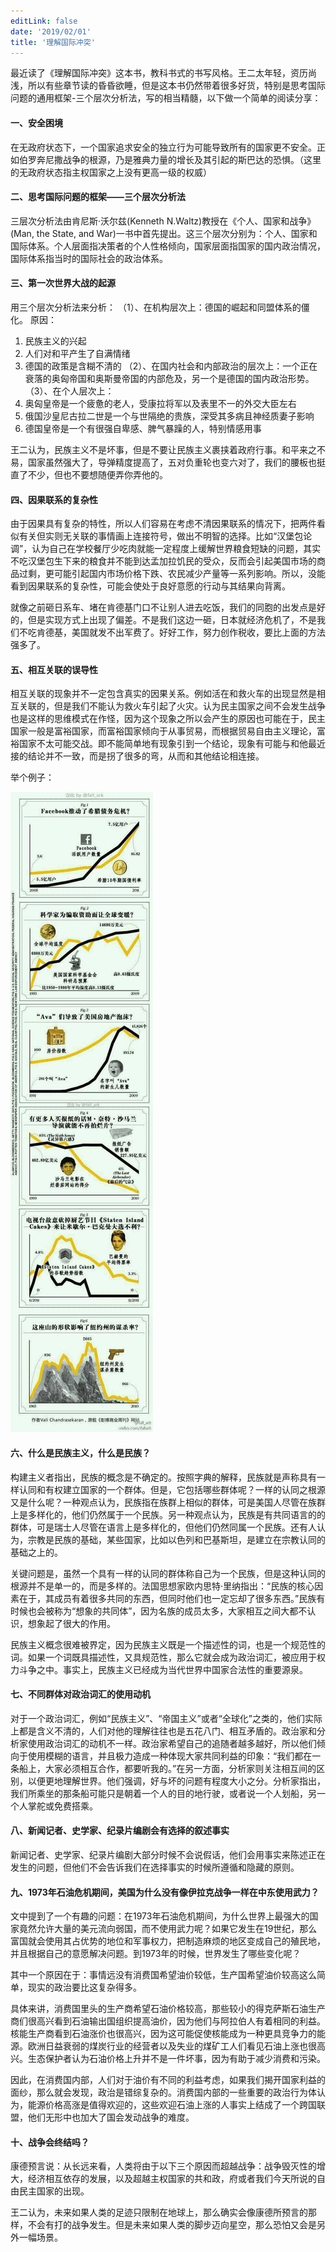 ```yaml
---
editLink: false
date: '2019/02/01'
title: '理解国际冲突'
---
```


<ActicleMeta/>


最近读了《理解国际冲突》这本书，教科书式的书写风格。王二太年轻，资历尚浅，所以有些章节读的昏昏欲睡，但是这本书仍然带着很多好货，特别是思考国际问题的通用框架-三个层次分析法，写的相当精髓，以下做一个简单的阅读分享：

#### 一、安全困境

在无政府状态下，一个国家追求安全的独立行为可能导致所有的国家更不安全。正如伯罗奔尼撒战争的根源，乃是雅典力量的增长及其引起的斯巴达的恐惧。（这里的无政府状态指主权国家之上没有更高一级的权威）

#### 二、思考国际问题的框架——三个层次分析法

三层次分析法由肯尼斯·沃尔兹(Kenneth N.Waltz)教授在《个人、国家和战争》(Man, the State, and War)一书中首先提出。这三个层次分别为：个人、国家和国际体系。个人层面指决策者的个人性格倾向，国家层面指国家的国内政治情况，国际体系指当时的国际社会的政治体系。

#### 三、第一次世界大战的起源

用三个层次分析法来分析：
（1）、在机构层次上：德国的崛起和同盟体系的僵化。
原因：
1.	民族主义的兴起
2.	人们对和平产生了自满情绪
3.	德国的政策是含糊不清的
（2）、在国内社会和内部政治的层次上：一个正在衰落的奥匈帝国和奥斯曼帝国的内部危及，另一个是德国的国内政治形势。
（3）、在个人层次上：
1. 奥匈皇帝是一个疲惫的老人，受康拉将军以及表里不一的外交大臣左右
2. 俄国沙皇尼古拉二世是一个与世隔绝的贵族，深受其多病且神经质妻子影响
3. 德国皇帝是一个有很强自卑感、脾气暴躁的人，特别情感用事

王二认为，民族主义不是坏事，但是不要让民族主义裹挟着政府行事。和平来之不易，国家虽然强大了，导弹精度提高了，五对负重轮也变六对了，我们的腰板也挺直了不少，但也不要想随便弄你弄他的。

#### 四、因果联系的复杂性

由于因果具有复杂的特性，所以人们容易在考虑不清因果联系的情况下，把两件看似有关但实则无关联的事情画上连接符号，做出不明智的选择。比如“汉堡包论调”，认为自己在学校餐厅少吃肉就能一定程度上缓解世界粮食短缺的问题，其实不吃汉堡包生下来的粮食并不能到达孟加拉饥民的受众，反而会引起美国市场的商品过剩，更可能引起国内市场价格下跌、农民减少产量等一系列影响。所以，没能看到因果联系的复杂性，可能会使处于良好意愿的行动与其结果向背离。

就像之前砸日系车、堵在肯德基门口不让别人进去吃饭，我们的同胞的出发点是好的，但是实现方式上出现了偏差。不是我们这边一砸，日本就经济危机了，不是我们不吃肯德基，美国就发不出军费了。好好工作，努力创作税收，要比上面的方法强多了。

#### 五、相互关联的误导性

相互关联的现象并不一定包含真实的因果关系。例如活在和救火车的出现显然是相互关联的，但是我们不能认为救火车引起了火灾。认为民主国家之间不会发生战争也是这样的思维模式在作怪，因为这个现象之所以会产生的原因也可能在于，民主国家一般是富裕国家，而富裕国家倾向于从事贸易，而根据贸易自由主义理论，富裕国家不太可能交战。即不能简单地有现象引到一个结论，现象有可能与和他最近接的结论并不一致，而是拐了很多的弯，从而和其他结论相连接。

举个例子：

![Alt text](https://github.com/WangYuLue/pic_of_blog/blob/master/1712/1.jpg?raw=true)



#### 六、什么是民族主义，什么是民族？

构建主义者指出，民族的概念是不确定的。按照字典的解释，民族就是声称具有一样认同和有权建立国家的一个群体。但是，它包括哪些群体呢？一样的认同之根源又是什么呢？一种观点认为，民族指在族群上相似的群体，可是美国人尽管在族群上是多样化的，他们仍然属于一个民族。另一种观点认为，民族是有共同语言的的群体，可是瑞士人尽管在语言上是多样化的，但他们仍然同属一个民族。还有人认为，宗教是民族的基础，某些国家，比如以色列和巴基斯坦，是建立在宗教认同的基础之上的。

关键问题是，虽然一个具有一样的认同的群体称自己为一个民族，但是这种认同的根源并不是单一的，而是多样的。法国思想家欧内思特·里纳指出：“民族的核心因素在于，其成员有着很多共同的东西，但同时他们也一定忘却了很多东西。”民族有时候也会被称为“想象的共同体”，因为名族的成员太多，大家相互之间大都不认识，想象起了很大的作用。

民族主义概念很难被界定，因为民族主义既是一个描述性的词，也是一个规范性的词。如果一个词既具描述性，又具规范性，那么它就会成为政治词汇，被应用于权力斗争之中。事实上，民族主义已经成为当代世界中国家合法性的重要源泉。

#### 七、不同群体对政治词汇的使用动机

对于一个政治词汇，例如“民族主义”、“帝国主义”或者“全球化”之类的，他们实际上都是含义不清的，人们对他的理解往往也是五花八门、相互矛盾的。政治家和分析家使用政治词汇的动机不一样。政治家希望自己的追随者越多越好，所以他们倾向于使用模糊的语言，并且极力造成一种体现大家共同利益的印象：“我们都在一条船上，大家必须相互合作，都要听我的。”在另一方面，分析家则关注相互间的区别，以便更地理解世界。他们强调，好与坏的问题有程度大小之分。分析家指出，我们所乘坐的那条船可能只是朝着一个人的目的地行驶，或者说一个人划船，另一个人掌舵或免费搭乘。

#### 八、新闻记者、史学家、纪录片编剧会有选择的叙述事实

新闻记者、史学家、纪录片编剧大部分时候不会说假话，他们会用事实来陈述正在发生的问题，但他们不会告诉我们在选择事实的时候所遵循和隐藏的原则。

#### 九、1973年石油危机期间，美国为什么没有像伊拉克战争一样在中东使用武力？

文中提到了一个有趣的问题：在1973年石油危机期间，为什么世界上最强大的国家竟然允许大量的美元流向弱国，而不使用武力呢？如果它发生在19世纪，那么富国就会使用其占优势的地位和军事权力，把制造麻烦的地区变成自己的殖民地，并且根据自己的意愿解决问题。到1973年的时候，世界发生了哪些变化呢？

其中一个原因在于：事情远没有消费国希望油价较低，生产国希望油价较高这么简单，现实的政治要比这复杂得多。

具体来讲，消费国里头的生产商希望石油价格较高，那些较小的得克萨斯石油生产商们很高兴看到石油输出国组织提高油价，因为他们与阿拉伯人有着相同的利益。核能生产商看到石油涨价也很高兴，因为这可能促使核能成为一种更具竞争力的能源。欧洲日益衰弱的煤炭行业的经营者以及失业的煤矿工人们看见石油上涨也很高兴。生态保护者认为石油价格上升并不是一件坏事，因为有助于减少消费和污染。

因此，在消费国内部，人们对于油价有不同的利益考虑，如果我们揭开国家利益的面纱，那么就会发现，政治是错综复杂的。消费国内部的一些重要的政治行为体认为，能源价格高涨是值得欢迎的，这些欢迎石油上涨的人事实上结成了一个跨国联盟，他们无形中也加大了国会发动战争的难度。

#### 十、战争会终结吗？

康德预言说：从长远来看，人类将由于以下三个原因而超越战争：战争毁灭性的增大，经济相互依存的发展，以及超越主权国家的共和政，府或者我们今天所说的自由民主国家的出现。

王二认为，未来如果人类的足迹只限制在地球上，那么确实会像康德所预言的那样，不会有打的战争发生。但是未来如果人类的脚步迈向星空，那么恐怕又会是另外一幅场景。